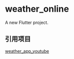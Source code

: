# weather_online

A new Flutter project.


## 引用项目

[weather_app_youtube](https://github.com/romain-girou/weather_app_youtube)